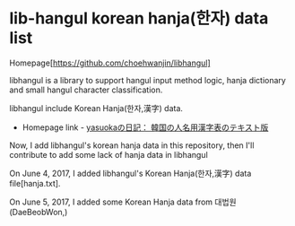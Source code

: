 # lib-hangul korean hanja(한자) data list

Homepage[https://github.com/choehwanjin/libhangul]

libhangul is a library to support hangul input method logic, hanja dictionary and small
hangul character classification.

libhangul include Korean Hanja(한자,漢字) data.

* Homepage link - [yasuokaの日記： 韓国の人名用漢字表のテキスト版](https://srad.jp/~yasuoka/journal/589283/)



Now, I add libhangul's korean hanja data in this repository, 
then I'll contribute to add some lack of hanja data in libhangul

On June 4, 2017, I added libhangul's Korean Hanja(한자,漢字) data file[hanja.txt].

On June 5, 2017, I added some Korean Hanja data from 대법원(DaeBeobWon,)



